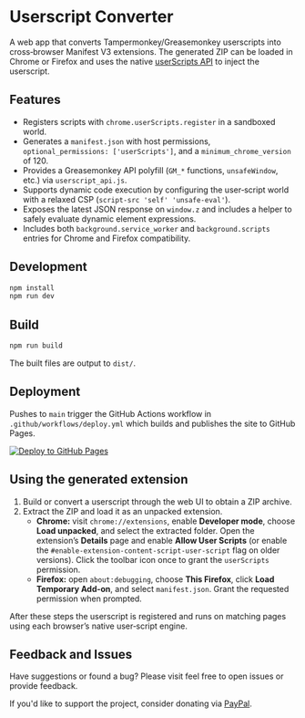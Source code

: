 # Userscript Converter

A web app that converts Tampermonkey/Greasemonkey userscripts into cross‑browser Manifest V3 extensions. The generated ZIP can be loaded in Chrome or Firefox and uses the native [userScripts API](https://developer.chrome.com/docs/extensions/reference/api/userScripts) to inject the userscript.

## Features

- Registers scripts with `chrome.userScripts.register` in a sandboxed world.
- Generates a `manifest.json` with host permissions, `optional_permissions: ['userScripts']`, and a `minimum_chrome_version` of 120.
- Provides a Greasemonkey API polyfill (`GM_*` functions, `unsafeWindow`, etc.) via `userscript_api.js`.
- Supports dynamic code execution by configuring the user‑script world with a relaxed CSP (`script-src 'self' 'unsafe-eval'`).
- Exposes the latest JSON response on `window.z` and includes a helper to safely evaluate dynamic element expressions.
- Includes both `background.service_worker` and `background.scripts` entries for Chrome and Firefox compatibility.

## Development

```bash
npm install
npm run dev
```

## Build

```bash
npm run build
```

The built files are output to `dist/`.

## Deployment

Pushes to `main` trigger the GitHub Actions workflow in `.github/workflows/deploy.yml` which builds and publishes the site to GitHub Pages.

[![Deploy to GitHub Pages](https://github.com/HRussellZFAC023/UserScript-Compiler/actions/workflows/deploy.yml/badge.svg)](https://github.com/HRussellZFAC023/UserScript-Compiler/actions/workflows/deploy.yml)

## Using the generated extension

1. Build or convert a userscript through the web UI to obtain a ZIP archive.
2. Extract the ZIP and load it as an unpacked extension.
   - **Chrome:** visit `chrome://extensions`, enable **Developer mode**, choose **Load unpacked**, and select the extracted folder. Open the extension’s **Details** page and enable **Allow User Scripts** (or enable the `#enable-extension-content-script-user-script` flag on older versions). Click the toolbar icon once to grant the `userScripts` permission.
   - **Firefox:** open `about:debugging`, choose **This Firefox**, click **Load Temporary Add-on**, and select `manifest.json`. Grant the requested permission when prompted.

After these steps the userscript is registered and runs on matching pages using each browser’s native user‑script engine.

## Feedback and Issues

Have suggestions or found a bug? Please visit feel free to open issues or provide feedback.

If you'd like to support the project, consider donating via [PayPal](https://www.paypal.com/paypalme/my/profile).


